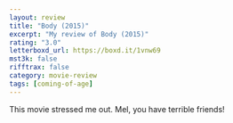 ```yaml
---
layout: review
title: "Body (2015)"
excerpt: "My review of Body (2015)"
rating: "3.0"
letterboxd_url: https://boxd.it/1vnw69
mst3k: false
rifftrax: false
category: movie-review
tags: [coming-of-age]
---
```


This movie stressed me out. Mel, you have terrible friends!
